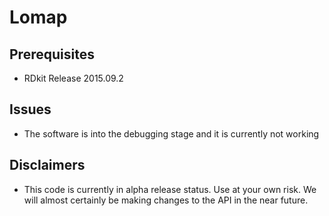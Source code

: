 # Lomap

## Prerequisites
* RDkit Release 2015.09.2

## Issues
* The software is into the debugging stage and it is currently not working

## Disclaimers
* This code is currently in alpha release status. Use at your own risk. We will almost certainly be making changes to the API in the near future.